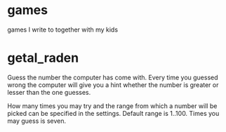 # games
games I write to together with my kids

# getal_raden
Guess the number the computer has come with. Every time you guessed wrong
the computer will give you a hint whether the number is greater or lesser than the one guesses.

How many times you may try and the range from which a number will be picked can be specified in the settings.
Default range is 1..100. Times you may guess is seven. 



